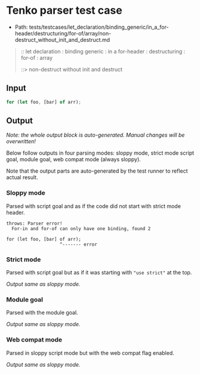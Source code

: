 # Tenko parser test case

- Path: tests/testcases/let_declaration/binding_generic/in_a_for-header/destructuring/for-of/array/non-destruct_without_init_and_destruct.md

> :: let declaration : binding generic : in a for-header : destructuring : for-of : array
>
> ::> non-destruct without init and destruct

## Input

`````js
for (let foo, [bar] of arr);
`````

## Output

_Note: the whole output block is auto-generated. Manual changes will be overwritten!_

Below follow outputs in four parsing modes: sloppy mode, strict mode script goal, module goal, web compat mode (always sloppy).

Note that the output parts are auto-generated by the test runner to reflect actual result.

### Sloppy mode

Parsed with script goal and as if the code did not start with strict mode header.

`````
throws: Parser error!
  For-in and for-of can only have one binding, found 2

for (let foo, [bar] of arr);
                    ^------- error
`````

### Strict mode

Parsed with script goal but as if it was starting with `"use strict"` at the top.

_Output same as sloppy mode._

### Module goal

Parsed with the module goal.

_Output same as sloppy mode._

### Web compat mode

Parsed in sloppy script mode but with the web compat flag enabled.

_Output same as sloppy mode._
